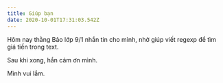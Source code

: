 ```yaml
---
title: Giúp bạn
date: 2020-10-01T17:31:03.542Z
---
```


Hôm nay thằng Bảo lớp 9/1 nhắn tin cho mình, nhờ giúp viết regexp để tìm giá tiền trong text.

Sau khi xong, hắn cảm ơn mình.

Mình vui lắm.
